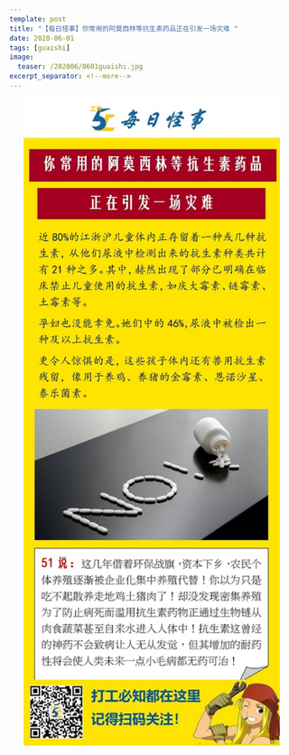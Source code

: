 ```yaml
---
template: post
title: "【每日怪事】你常用的阿莫西林等抗生素药品正在引发一场灾难 "
date: 2020-06-01
tags: [guaishi]
image:
  teaser: /202006/0601guaishi.jpg
excerpt_separator: <!--more-->
---
```


<div style="text-align:center;color:grey"><img src="/images/202006/0601guaishi.jpg" width="90%"></div><br>

